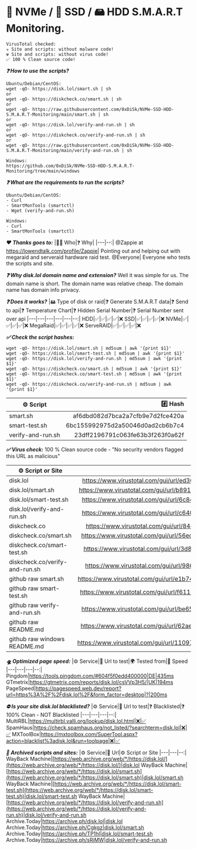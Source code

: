 # 🚀 NVMe / 🚀 SSD / 🖴 HDD S.M.A.R.T Monitoring. 

```
VirusTotal checked:
☣️ Site and scripts: without malware code!
☢️ Site and scripts: without virus code!
✅ 100 % Clean source code!
```

***❓ How to use the scripts?***
```
Ubuntu/Debian/CentOS:
wget -qO- https://disk.lol/smart.sh | sh
or
wget -qO- https://diskcheck.co/smart.sh | sh
or
wget -qO- https://raw.githubusercontent.com/0xDiSk/NVMe-SSD-HDD-S.M.A.R.T-Monitoring/main/smart.sh | sh
or
wget -qO- https://disk.lol/verify-and-run.sh | sh
or
wget -qO- https://diskcheck.co/verify-and-run.sh | sh
or
wget -qO- https://raw.githubusercontent.com/0xDiSk/NVMe-SSD-HDD-S.M.A.R.T-Monitoring/main/verify-and-run.sh | sh

Windows:
https://github.com/0xDiSk/NVMe-SSD-HDD-S.M.A.R.T-Monitoring/tree/main/windows
```

***❓ What are the requirements to run the scripts?***
```
Ubuntu/Debian/CentOS:
- Curl
- SmartMonTools (smartctl)
- Wget (verify-and-run.sh)

Windows:
- Curl
- SmartMonTools (smartctl)
```

***❤️ Thanks goes to:***
|👨👩 Who|❓ Why|
|---|--:|
@Zappie at https://lowendtalk.com/profile/Zappie| Pointing out and helping out with megaraid and serveraid hardware raid test.
@Everyone| Everyone who tests the scripts and site.

***❓ Why disk.lol domain name and extension?***
Well it was simple for us. The domain name is short. The domain name was relative cheap. The domain name has domain info privacy.

***❓ Does it works?***
|🖴 Type of disk or raid|❓ Generate S.M.A.R.T data|❓ Send to api|❓ Temperature Chart|❓ Hidden Serial Number|❓ Serial Number sent over api
|---|---|---|---|---|--:|
HDD|✅|✅|✅|✅|❌
SSD|✅|✅|✅|✅|❌
NVMe|✅|✅|✅|✅|❌
MegaRaid|✅|✅|✅|✅|❌
ServeRAID|✅|✅|✅|✅|❌

***✅ Check the script hashes:***
```
wget -qO- https://disk.lol/smart.sh | md5sum | awk '{print $1}'
wget -qO- https://disk.lol/smart-test.sh | md5sum | awk '{print $1}'
wget -qO- https://disk.lol/verify-and-run.sh | md5sum | awk '{print $1}'
wget -qO- https://diskcheck.co/smart.sh | md5sum | awk '{print $1}'
wget -qO- https://diskcheck.co/smart-test.sh | md5sum | awk '{print $1}'
wget -qO- https://diskcheck.co/verify-and-run.sh | md5sum | awk '{print $1}'
```

|⚙️ Script|#️⃣ Hash|
|---|--:|
smart.sh|af6dbd082d7bca2a7cfb9e7d2fce420a
smart-test.sh|6bc155992975d2a50046d0ad2cb6b7c4
verify-and-run.sh|23dff2196791c063fe63b3f263f0a62f


***✅ Virus check:***
100 % Clean source code - "No security vendors flagged this URL as malicious"

|⚙️ Script or Site|📄 Url to verify|
|---|--:|
disk.lol|https://www.virustotal.com/gui/url/ed36c768c961b2e7d62b1560fb3eeb0ce8267a73dc1f24ebb46e4619c0f3dc71
disk.lol/smart.sh|https://www.virustotal.com/gui/url/b8911829e94fd0b1347e1405484bc7c227249fe2968e7ecb473929775596abcc
disk.lol/smart-test.sh|https://www.virustotal.com/gui/url/6c84dfd510d55eb21360b28876a73740e96e41abad99a692ea3f1aa996fa6940
disk.lol/verify-and-run.sh|https://www.virustotal.com/gui/url/c6402b85a9753e3c988870ee2d54019453e0ad41afcd773f0052158034fa3f29
diskcheck.co|https://www.virustotal.com/gui/url/84d9caef363d9b494ced0ad8f99f86ff34db7dac75488b86d0e30ca65ca29d49
diskcheck.co/smart.sh|https://www.virustotal.com/gui/url/56ec5548a94245caded3c62b797ca1f05c174eea71a4b924ced7c0c4e1054c8a
diskcheck.co/smart-test.sh|https://www.virustotal.com/gui/url/3d8b4a8e8b869d33a2d28d4b6063dad16c0d546edfdea5bdbbcbdfb19ad91f3e
diskcheck.co/verify-and-run.sh|https://www.virustotal.com/gui/url/986fb1ea6915e6fd5b1cad0b940f65517d491f5d52d5176ceb63862fc6486fd7
github raw smart.sh|https://www.virustotal.com/gui/url/e1b74e82688c8190e9192c4699cbe6b9cc23c16b35fa49579918b0129ed82e75
github raw smart-test.sh|https://www.virustotal.com/gui/url/f6110301df8cd009d04392e0a6aa04cce32857c8e8a51d5e851c10a029b08027
github raw verify-and-run.sh|https://www.virustotal.com/gui/url/be6524676e2e8251f74db150e371b9db3d87a708fd7692eb715a221f5246eb5f
github raw README.md| https://www.virustotal.com/gui/url/62ae953bfb4c531fdcb7d268369ac610ade6a46209b84c153a54877dc18d018c
github raw windows README.md|https://www.virustotal.com/gui/url/11097db574e0716a6df2dea9434b4ba0834a961d72864cb8b769b92ba7a75318

***🛸 Optimized page speed:***
|⚙️ Service|📄 Url to test|🌍 Tested from|🚀 Speed
|---|---|---|--:|
Pingdom|https://tools.pingdom.com/#604f5f0edd400000|DE|435ms
GTmetrix|https://gtmetrix.com/reports/disk.lol/csVVp3H5/|UK|194ms
PageSpeed|https://pagespeed.web.dev/report?url=https%3A%2F%2Fdisk.lol%2F&form_factor=desktop|?|200ms

***⛔ Is your site disk.lol blacklisted?***
|⚙️ Service|📄 Url to test|❓ Blacklisted|❓ 100% Clean - NOT Blacklisted
|---|---|---|--:|
MultiRBL|https://multirbl.valli.org/lookup/disk.lol.html|❌|✅
SpamHaus|https://check.spamhaus.org/not_listed/?searchterm=disk.lol|❌|✅
MXToolBox|https://mxtoolbox.com/SuperTool.aspx?action=blacklist%3adisk.lol&run=toolpage|❌|✅

***💾 Archived scripts and sites:***
|⚙️ Service|📄 Url|⚙️ Script or Site
|---|---|--:|
WayBack Machine|[https://web.archive.org/web/*/https://disk.lol/](https://web.archive.org/web/*/https://disk.lol/)|disk.lol
WayBack Machine|[https://web.archive.org/web/*/https://disk.lol/smart.sh](https://web.archive.org/web/*/https://disk.lol/smart.sh)|disk.lol/smart.sh
WayBack Machine|[https://web.archive.org/web/*/https://disk.lol/smart-test.sh](https://web.archive.org/web/*/https://disk.lol/smart-test.sh)|disk.lol/smart-test.sh
WayBack Machine|[https://web.archive.org/web/*/https://disk.lol/verify-and-run.sh](https://web.archive.org/web/*/https://disk.lol/verify-and-run.sh)|disk.lol/verify-and-run.sh
Archive.Today|https://archive.ph/disk.lol|disk.lol
Archive.Today|https://archive.ph/Cgkgz|disk.lol/smart.sh
Archive.Today|https://archive.ph/TP1hl|disk.lol/smart-test.sh
Archive.Today|https://archive.ph/sRiMW|disk.lol/verify-and-run.sh
